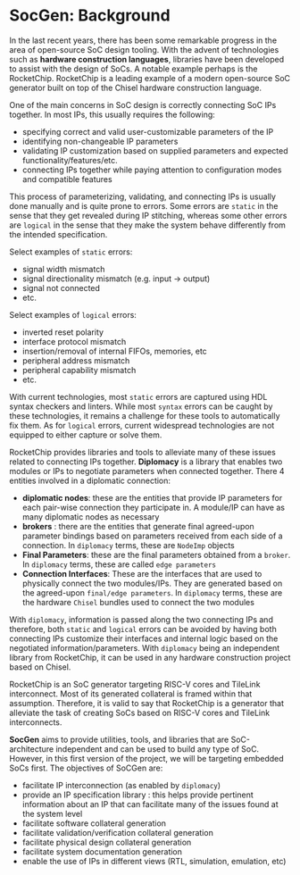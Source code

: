 # SocGen: Background

In the last recent years, there has been some remarkable progress in the area of open-source SoC design tooling. With the advent of technologies such as **hardware construction languages**, libraries have been developed to assist with the design of SoCs. A notable example perhaps is the RocketChip. RocketChip is a leading example of a modern open-source SoC generator built on top of the Chisel hardware construction language.

One of the main concerns in SoC design is correctly connecting SoC IPs together. In most IPs, this usually requires the following:
- specifying correct and valid user-customizable parameters of the IP
- identifying non-changeable IP parameters
- validating IP customization based on supplied parameters and expected functionality/features/etc.
- connecting IPs together while paying attention to configuration modes and compatible features

This process of parameterizing, validating, and connecting IPs is usually done manually and is quite prone to errors. Some errors are `static` in the sense that they get revealed during IP stitching, whereas some other errors are `logical` in the sense that they make the system behave differently from the intended specification.

Select examples of `static` errors:
- signal width mismatch
- signal directionality mismatch (e.g. input -> output)
- signal not connected
- etc.

Select examples of `logical` errors:
- inverted reset polarity
- interface protocol mismatch
- insertion/removal of internal FIFOs, memories, etc
- peripheral address mismatch
- peripheral capability mismatch
- etc.

With current technologies, most `static` errors are captured using HDL syntax checkers and linters. While most `syntax` errors can be caught by these technologies, it remains a challenge for these tools to automatically fix them.
As for `logical` errors, current widespread technologies are not equipped to either capture or solve them.

RocketChip provides libraries and tools to alleviate many of these issues related to connecting IPs together. **Diplomacy** is a library that enables two modules or IPs to negotiate parameters when connected together. There 4 entities involved in a diplomatic connection:
- **diplomatic nodes**: these are the entities that provide IP parameters for each pair-wise connection they participate in. A module/IP can have as many diplomatic nodes as necessary
- **brokers** : there are the entities that generate final agreed-upon parameter bindings based on parameters received from each side of a connection. In `diplomacy` terms, these are `NodeImp` objects
- **Final Parameters**: these are the final parameters obtained from a `broker`. In `diplomacy` terms, these are called `edge parameters`
- **Connection Interfaces**: These are the interfaces that are used to physically connect the two modules/IPs. They are generated based on the agreed-upon `final/edge parameters`. In `diplomacy` terms, these are the hardware `Chisel` bundles used to connect the two modules

With `diplomacy`, information is passed along the two connecting IPs and therefore, both `static` and `logical` errors can be avoided by having both connecting IPs customize their interfaces and internal logic based on the negotiated information/parameters. With `diplomacy` being an independent library from RocketChip, it can be used in any hardware construction project based on Chisel.

RocketChip is an SoC generator targeting RISC-V cores and TileLink interconnect. Most of its generated collateral is framed within that assumption. Therefore, it is valid to say that RocketChip is a generator that alleviate the task of creating SoCs based on RISC-V cores and TileLink interconnects.

**SocGen** aims to provide utilities, tools, and libraries that are SoC-architecture independent and can be used to build any type of SoC. However, in this first version of the project, we will be targeting embedded SoCs first.
The objectives of SoCGen are:
- facilitate IP interconnection (as enabled by `diplomacy`)
- provide an IP specification library : this helps provide pertinent information about an IP that can facilitate many of the issues found at the system level
- facilitate software collateral generation
- facilitate validation/verification collateral generation
- facilitate physical design collateral generation
- facilitate system documentation generation
- enable the use of IPs in different views (RTL, simulation, emulation, etc)
